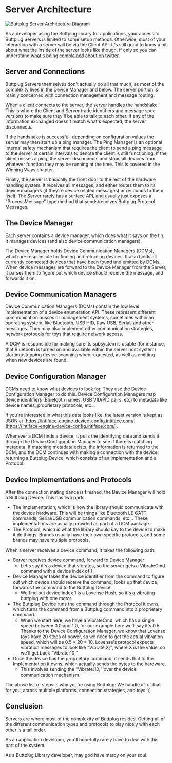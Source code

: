 # Server Architecture

![Buttplug Server Architecture Diagram](/img/dev-guide/architecture/server.png)

As a developer using the Buttplug library for applications, your access to Buttplug Servers is limited to some setup methods. Otherwise, most of your interaction with a server will be via the Client API. It's still good to know a bit about what the inside of the server looks like though, if only so you can understand [what's being complained about on twitter](https://twitter.com/buttplugio).

## Server and Connections

Buttplug Servers themselves don't actually do all that much, as most of the complexity lives in the Device Manager and below. The server portion is mainly concerned with connection management and message routing.

When a client connects to the server, the server handles the handshake. This is where the Client and Server trade identifiers and message spec versions to make sure they'll be able to talk to each other. If any of the information exchanged doesn't match what's expected, the server disconnects.

If the handshake is successful, depending on configuration values the server may then start up a ping manager. The Ping Manager is an optional internal safety mechanism that requires the client to send a ping message to the server at certain intervals to denote the client is still functioning. If the client misses a ping, the server disconnects and stops all devices from whatever function they may be running at the time. This is covered in the Winning Ways chapter.

Finally, the server is basically the front door to the rest of the hardware handling system. It receives all messages, and either routes them to its device managers (if they're device related messages) or responds to them itself. The Server rarely has a surface API, and usually just exposes a "ProcessMessage" type method that sends/receives Buttplug Protocol Messages.

## The Device Manager

Each server contains a device manager, which does what it says on the tin. It manages devices (and also device communication managers).

The Device Manager holds Device Communication Managers (DCMs), which are responsible for finding and returning devices. It also holds all currently connected devices that have been found and emitted by DCMs. When device messages are forward to the Device Manager from the Server, it parses them to figure out which device should receive the message, and forwards it on.

## Device Communication Managers

Device Communication Managers (DCMs) contain the low level implementation of a device enumeration API. These represent different communication busses or management systems, sometimes within an operating system, like Bluetooth, USB HID, Raw USB, Serial, and other messages. They may also implement other communication strategies, network protocols for toys that require network access.

A DCM is responsible for making sure its subsystem is usable (for instance, that Bluetooth is turned on and available within the server host system) starting/stopping device scanning when requested, as well as emitting when new devices are found.

## Device Configuration Manager

DCMs need to know what devices to look for. They use the Device Configuration Manager to do this. Device Configuration Managers map device identifiers (Bluetooth names, USB VID/PID pairs, etc) to metadata like device names, proprietary protocols, etc... 

If you're interested in what this data looks like, the latest version is kept as JSON at [https://intiface-engine-device-config.intiface.com/](https://intiface-engine-device-config.intiface.com/).

Whenever a DCM finds a device, it pulls the identifying data and sends it through the Device Configuration Manager to see if there is matching metadata. If matching metadata exists, the information is returned to the DCM, and the DCM continues with making a connection with the device, returning a Buttplug Device, which consists of an Implementation and a Protocol.

## Device Implementations and Protocols

After the connection mating dance is finished, the Device Manager will hold a Buttplug Device. This has two parts:

- The Implementation, which is how the library should communicate with the device hardware. This will be things like Bluetooth LE GATT commands, Serial/USB communication commands, etc... These implementations are usually provided as part of a DCM package.
- The Protocol, which is what the library should say to the device to make it do things. Brands usually have their own specific protocols, and some brands may have multiple protocols.

When a server receives a device command, it takes the following path:

- Server receives device command, forward to Device Manager
  - Let's say it's a device that vibrates, so the server gets a VibrateCmd command with a device index of 1
- Device Manager takes the device identifier from the command to figure out which device should receive the command, looks up that device, forwards the command to the Buttplug Device
  - We find out device index 1 is a Lovense Hush, so it's a vibrating buttplug with one motor.
- The Buttplug Device runs the command through the Protocol it owns, which turns the command from a Buttplug command into a proprietary command.
  - When we start here, we have a VibrateCmd, which has a single speed between 0.0 and 1.0, for our example here we'll say it's 0.5. Thanks to the Device Configuration Manager, we know that Lovense toys have 20 steps of power, so we need to get the actual vibration speed, which will be 0.5 * 20 = 10. Lovense's protocol expects vibration messages to look like "Vibrate:X;", where X is the value, so we'll get back "Vibrate:10;"
- Once the device has the proprietary command, it sends that to the Implementation it owns, which actually sends the bytes to the hardware.
  - This involves sending the "Vibrate:10;" over the device communication mechanism.

The above list of steps is why you're using Buttplug: We handle all of that for you, across multiple platforms, connection strategies, and toys. :)

## Conclusion

Servers are where most of the complexity of Buttplug resides. Getting all of the different communication types and protocols to play nicely with each other is a tall order. 

As an application developer, you'll hopefully rarely have to deal with this part of the system.

As a Buttplug Library developer, may god have mercy on your soul.